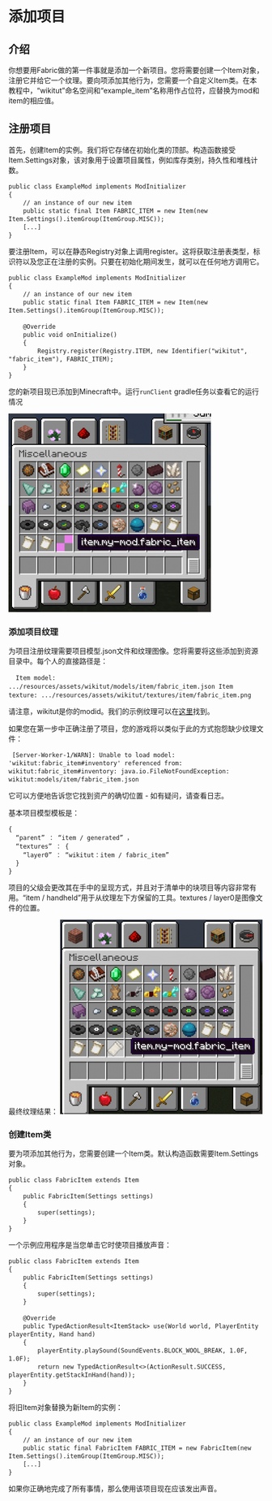 # 添加项目
## 介绍

你想要用Fabric做的第一件事就是添加一个新项目。您将需要创建一个Item对象，注册它并给它一个纹理。要向项添加其他行为，您需要一个自定义Item类。在本教程中，“wikitut”命名空间和“example_item”名称用作占位符，应替换为mod和item的相应值。

##  注册项目

首先，创建Item的实例。我们将它存储在初始化类的顶部。构造函数接受Item.Settings对象，该对象用于设置项目属性，例如库存类别，持久性和堆栈计数。

```
public class ExampleMod implements ModInitializer
{
    // an instance of our new item
    public static final Item FABRIC_ITEM = new Item(new Item.Settings().itemGroup(ItemGroup.MISC));
    [...]
}
```

要注册Item，可以在静态Registry对象上调用register。这将获取注册表类型，标识符以及您正在注册的实例。只要在初始化期间发生，就可以在任何地方调用它。

```
public class ExampleMod implements ModInitializer
{
    // an instance of our new item
    public static final Item FABRIC_ITEM = new Item(new Item.Settings().itemGroup(ItemGroup.MISC));
 
    @Override
    public void onInitialize()
    {
        Registry.register(Registry.ITEM, new Identifier("wikitut", "fabric_item"), FABRIC_ITEM);
    } 
}
```

您的新项目现已添加到Minecraft中。运行`runClient` gradle任务以查看它的运行情况

![img1](img/items/2019-02-17_16.50.44.png)

### 添加项目纹理

为项目注册纹理需要项目模型.json文件和纹理图像。您将需要将这些添加到资源目录中。每个人的直接路径是：

`  Item model: .../resources/assets/wikitut/models/item/fabric_item.json
  Item texture: .../resources/assets/wikitut/textures/item/fabric_item.png`

  请注意，wikitut是你的modid。我们的示例纹理可以在[这里](https://i.imgur.com/CqLSMEQ.png)找到。

如果您在第一步中正确注册了项目，您的游戏将以类似于此的方式抱怨缺少纹理文件：
```
 [Server-Worker-1/WARN]: Unable to load model: 'wikitut:fabric_item#inventory' referenced from: wikitut:fabric_item#inventory: java.io.FileNotFoundException: wikitut:models/item/fabric_item.json
 ```

 它可以方便地告诉您它找到资产的确切位置 - 如有疑问，请查看日志。

基本项目模型模板是：

```
{ 
  “parent” ： “item / generated” ，
  “textures” ： { 
    “layer0” ： “wikitut：item / fabric_item” 
  } 
}
```

项目的父级会更改其在手中的呈现方式，并且对于清单中的块项目等内容非常有用。“item / handheld”用于从纹理左下方保留的工具。textures / layer0是图像文件的位置。

最终纹理结果：
![img2](img/items/item_texture.png)

### 创建Item类

要为项添加其他行为，您需要创建一个Item类。默认构造函数需要Item.Settings对象。
```
public class FabricItem extends Item
{
    public FabricItem(Settings settings)
    {
        super(settings);
    }
}
```
一个示例应用程序是当您单击它时使项目播放声音：
```
public class FabricItem extends Item
{
    public FabricItem(Settings settings)
    {
        super(settings);
    }
 
    @Override
    public TypedActionResult<ItemStack> use(World world, PlayerEntity playerEntity, Hand hand)
    {
        playerEntity.playSound(SoundEvents.BLOCK_WOOL_BREAK, 1.0F, 1.0F);
        return new TypedActionResult<>(ActionResult.SUCCESS, playerEntity.getStackInHand(hand));
    }
}
```


将旧Item对象替换为新Item的实例：

```
public class ExampleMod implements ModInitializer
{
    // an instance of our new item
    public static final FabricItem FABRIC_ITEM = new FabricItem(new Item.Settings().itemGroup(ItemGroup.MISC));
    [...]
}
```

如果你正确地完成了所有事情，那么使用该项目现在应该发出声音。